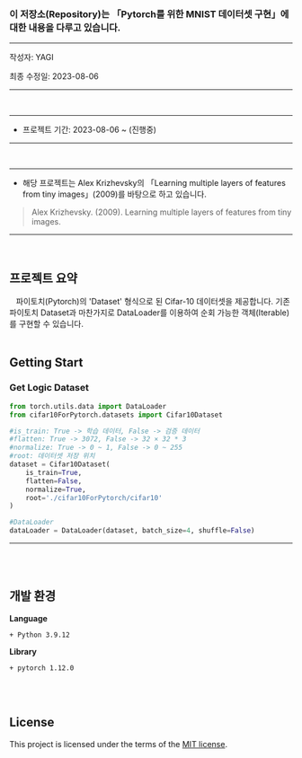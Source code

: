 ### 이 저장소(Repository)는 「Pytorch를 위한 MNIST 데이터셋 구현」에 대한 내용을 다루고 있습니다.

***
작성자: YAGI<br>

최종 수정일: 2023-08-06
***
<br>

***
+ 프로젝트 기간: 2023-08-06 ~ (진행중)
***
<br>

***
+ 해당 프로젝트는 Alex Krizhevsky의 「Learning multiple layers of features from tiny images」(2009)를 바탕으로 하고 있습니다.

> Alex Krizhevsky. (2009). Learning multiple layers of features from tiny images.
***
<br>

## 프로젝트 요약
&nbsp;&nbsp;
파이토치(Pytorch)의 'Dataset' 형식으로 된 Cifar-10 데이터셋을 제공합니다. 기존 파이토치 Dataset과 마찬가지로 DataLoader를 이용하여 순회 가능한 객체(Iterable)를 구현할 수 있습니다.
<br><br>

## Getting Start

### Get Logic Dataset
```python
from torch.utils.data import DataLoader
from cifar10ForPytorch.datasets import Cifar10Dataset

#is_train: True -> 학습 데이터, False -> 검증 데이터
#flatten: True -> 3072, False -> 32 × 32 * 3
#normalize: True -> 0 ~ 1, False -> 0 ~ 255
#root: 데이터셋 저장 위치
dataset = Cifar10Dataset(
    is_train=True,
    flatten=False,
    normalize=True,
    root='./cifar10ForPytorch/cifar10'
)

#DataLoader
dataLoader = DataLoader(dataset, batch_size=4, shuffle=False)
```
***
<br><br>


## 개발 환경
**Language**

    + Python 3.9.12

    
**Library**

    + pytorch 1.12.0

<br><br>

## License
This project is licensed under the terms of the [MIT license](https://github.com/YAGI0423/cifar10_for_pytorch/blob/main/LICENSE).